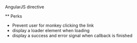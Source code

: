 AngularJS directive



** Perks 
* Prevent user for monkey clicking the link
* display a loader element when loading
* display a success and error signal when callback is finished